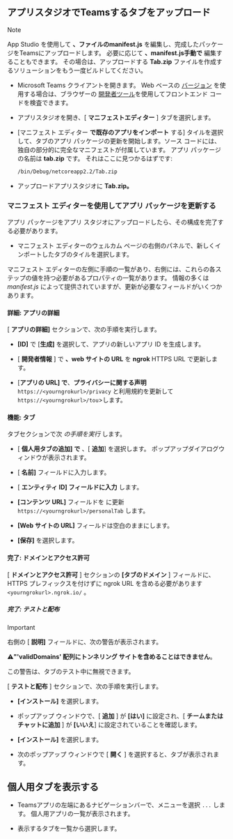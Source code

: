 ## <a name="upload-your-tab-to-teams-with-app-studio"></a>アプリスタジオでTeamsするタブをアップロード

>[!NOTE]
> App Studio を使用して **、ファイルのmanifest.js** を編集し、完成したパッケージをTeamsにアップロードします。 必要に応じて **、manifest.js手動で** 編集することもできます。 その場合は、アップロードする **Tab.zip** ファイルを作成するソリューションをもう一度ビルドしてください。

- Microsoft Teams クライアントを開きます。 Web ベースの [バージョン](https://teams.microsoft.com) を使用する場合は、ブラウザーの [開発者ツール](~/tabs/how-to/developer-tools.md)を使用してフロントエンド コードを検査できます。

- アプリスタジオを開き、[ **マニフェストエディター** ] タブを選択します。

- [マニフェスト エディター **で既存のアプリをインポート** する] タイルを選択して、タブのアプリ パッケージの更新を開始します。ソース コードには、独自の部分的に完全なマニフェストが付属しています。 アプリ パッケージの名前は **tab.zip** です。 それはここに見つかるはずです:

    ```bash
    /bin/Debug/netcoreapp2.2/Tab.zip
    ```

- アップロードアプリスタジオに **Tab.zip。**

### <a name="update-your-app-package-with-manifest-editor"></a>マニフェスト エディターを使用してアプリ パッケージを更新する

アプリ パッケージをアプリ スタジオにアップロードしたら、その構成を完了する必要があります。

- マニフェスト エディターのウェルカム ページの右側のパネルで、新しくインポートしたタブのタイルを選択します。

マニフェスト エディターの左側に手順の一覧があり、右側には、これらの各ステップの値を持つ必要があるプロパティの一覧があります。 情報の多くは *manifest.js* によって提供されていますが、更新が必要なフィールドがいくつかあります。

#### <a name="details-app-details"></a>詳細: アプリの詳細

[ **アプリの詳細]** セクションで、次の手順を実行します。

- **[ID]** で [**生成]** を選択して、アプリの新しいアプリ ID を生成します。

- [ **開発者情報** ] で **、web サイトの URL** を **ngrok** HTTPS URL で更新します。

- [**アプリの URL] で**、**プライバシーに関する声明** `https://<yourngrokurl>/privacy` と利用規約を更新して `https://<yourngrokurl>/tou`>します。

#### <a name="capabilities-tabs"></a>機能: タブ

タブセクションで次 *の手順を実行* します。

- [ **個人用タブの追加] で** 、[ **追加**] を選択します。 ポップアップダイアログウィンドウが表示されます。

- [ **名前]** フィールドに入力します。

- [ **エンティティ ID] フィールドに入力** します。

- **[コンテンツ URL]** フィールドを に更新 `https://<yourngrokurl>/personalTab` します。

- **[Web サイトの URL]** フィールドは空白のままにします。

- **[保存]** を選択します。

#### <a name="finish-domains-and-permissions"></a>完了: ドメインとアクセス許可

[ **ドメインとアクセス許可** ] セクションの **[タブのドメイン** ] フィールドに、HTTPS プレフィックスを付けずに ngrok URL を含める必要があります `<yourngrokurl>.ngrok.io/` 。

##### <a name="finish-test-and-distribute"></a>完了: テストと配布

>[!IMPORTANT]
>右側の [ **説明]** フィールドに、次の警告が表示されます。
>
>&#9888;**"'validDomains' 配列にトンネリング サイトを含めることはできません**。
>
>この警告は、タブのテスト中に無視できます。

[ **テストと配布** ] セクションで、次の手順を実行します。

- **[インストール]** を選択します。

- ポップアップ ウィンドウで、[ **追加** ] が **[はい]** に設定され、[ **チームまたはチャットに追加** ] が **[いいえ**] に設定されていることを確認します。

- **[インストール]** を選択します。

- 次のポップアップ ウィンドウで [ **開く** ] を選択すると、タブが表示されます。

## <a name="view-your-personal-tab"></a>個人用タブを表示する

- Teamsアプリの左端にあるナビゲーションバーで、メニューを選択 `...` します。 個人用アプリの一覧が表示されます。

- 表示するタブを一覧から選択します。
